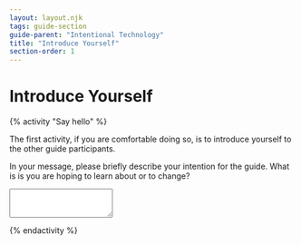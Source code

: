 ```yaml
---
layout: layout.njk
tags: guide-section
guide-parent: "Intentional Technology"
title: "Introduce Yourself"
section-order: 1
---
```


<h1>Introduce Yourself</h1>

{% activity "Say hello" %}
<p class="lead">The first activity, if you are comfortable doing so, is to introduce yourself to the other guide participants.</p>
<p>In your message, please briefly describe your intention for the guide.  What is is you are hoping to learn about or to change? </p>
<form>
    <div class="mb-3">
        <textarea class="form-control" id="exampleFormControlTextarea1" rows="3"></textarea>
    </div>
</form>
{% endactivity %}



